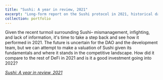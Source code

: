```yaml
---
title: "Sushi: A year in review, 2021"
excerpt: "Long-form report on the Sushi protocol in 2021, historical data and future projections. <br/> <br/> <img src='/images/project_figures/resized/sushi2021_thumbnail_cropped.png'>"
collection: portfolio
---
```


Given the recent turmoil surrounding Sushi– mismanagement, infighting, and lack of
information, it's time to take a step back and see how it performed in 2021. The future is
uncertain for the DAO and the development team, but we can attempt to make a valuation of
Sushi given its fundamentals and where it stands in the competitive landscape. How did it
compare to the rest of DeFi in 2021 and is it a good investment going into 2022?

_[Sushi: A year in review, 2021](/files/Sushi_A_year_in_review_2021.pdf)_
